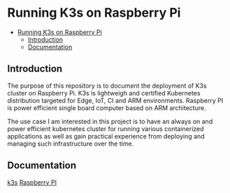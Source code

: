 # Running K3s on Raspberry Pi

- [Running K3s on Raspberry Pi](#running-k3s-on-raspberry-pi)
  - [Introduction](#introduction)
  - [Documentation](#documentation)


## Introduction

The purpose of this repository is to document the deployment of K3s cluster on Raspberry Pi. K3s is lightweigh and certified Kubernetes distribution targeted for Edge, IoT, CI and ARM environments. Raspberry PI is power efficient single board computer based on ARM architecture.

The use case I am interested in this project is to have an always on and power efficient kubernetes cluster for running various containerized applications as well as gain practical experience from deploying and managing such infrastructure over the time.


## Documentation

[k3s](https://k3s.io/)
[Raspberry PI](https://www.raspberrypi.org/)
